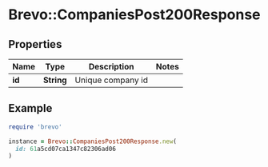 # Brevo::CompaniesPost200Response

## Properties

| Name | Type | Description | Notes |
| ---- | ---- | ----------- | ----- |
| **id** | **String** | Unique company id |  |

## Example

```ruby
require 'brevo'

instance = Brevo::CompaniesPost200Response.new(
  id: 61a5cd07ca1347c82306ad06
)
```


